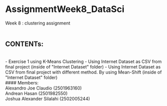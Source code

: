# AssignmentWeek8_DataSci
 Week 8 : clustering assignment
<br>
<br>
## CONTENTs:
<br>
- Exercise 1 using K-Means Clustering
- Using Internet Dataset as CSV from final project (inside of "Internet Dataset" folder)
- Using Internet Dataset as CSV from final project with different method. By using Mean-Shift (inside of "Internet Dataset" folder)
<br>
#### Members:
<br>
Alexandro Joe Claudio (2501963160)
<br>
Andrean Hasan (2501982550)
<br>
Joshua Alexander Silalahi (2502005244)
